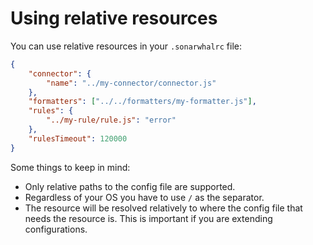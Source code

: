 # Using relative resources

You can use relative resources in your `.sonarwhalrc` file:

```json
{
    "connector": {
        "name": "../my-connector/connector.js"
    },
    "formatters": ["../../formatters/my-formatter.js"],
    "rules": {
        "../my-rule/rule.js": "error"
    },
    "rulesTimeout": 120000
}
```

Some things to keep in mind:

* Only relative paths to the config file are supported.
* Regardless of your OS you have to use `/` as the separator.
* The resource will be resolved relatively to where the config file that
  needs the resource is. This is important if you are extending configurations.
